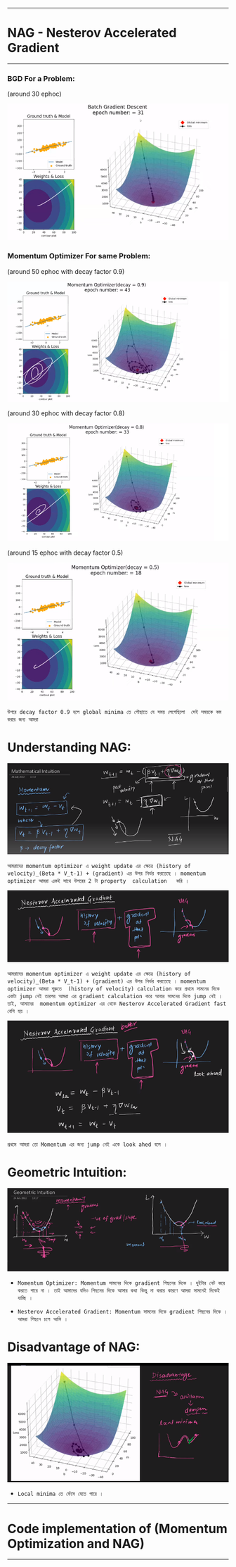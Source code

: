 

---

# NAG -  Nesterov Accelerated Gradient 

---

### BGD For a Problem:

(around 30 ephoc)

![Alt text](image-199.png)


### Momentum Optimizer For same Problem:

(around 50 ephoc with decay factor 0.9)

![Alt text](image-200.png)

(around 30 ephoc with decay factor 0.8)

![Alt text](image-201.png)

(around 15 ephoc with decay factor 0.5)

![Alt text](image-202.png)

`উপরে decay factor 0.9 হলে global minima তে পৌছাতে যে সময় লেগেছিলো  সেই সময়কে কম করার জন্য আমরা `

# Understanding NAG:

![Alt text](image-204.png)

`আমরাদের momentum optimizer এ weight update এর ক্ষেত্রে (history of velocity)_(Beta * V_t-1) + (gradient) এর উপর নির্ভর করতেছে । momentum optimizer আমরা একই সাথে উপরের 2 টা property  calculation   করি । `

![Alt text](image-203.png)

`আমরাদের momentum optimizer এ weight update এর ক্ষেত্রে (history of velocity)_(Beta * V_t-1) + (gradient) এর উপর নির্ভর করতেছে । momentum optimizer আমরা শুরুতে  (history of velocity) calculation করে প্রথমে সামনের দিকে একটা jump নেই তারপর আমরা এর gradient calculation করে আবার সামনের দিকে jump নেই । তাই, আমাদের  momentum optimizer এর থেকে Nesterov Accelerated Gradient fast বেশি হয় । `


![Alt text](image-205.png)

`প্রথমে আমরা তো Momentum এর জন্য jump নেই একে look ahed বলে ।  `

# Geometric Intuition:

![Alt text](image-206.png)

- `Momentum Optimizer: Momentum সামনের দিকে gradient পিছনের দিকে । দুইটার নেট করে করতে পারে না । তাই আমাদের যদিও পিছনের দিকে আসার কথা কিন্তু না করার কারণে আমরা সামনেই দিকেই যাচ্ছি । `

- `Nesterov Accelerated Gradient: Momentum সামনের দিকে gradient পিছনের দিকে । আমরা পিছনে চলে আসি । `


# Disadvantage of NAG:

![Alt text](image-207.png)

- `Local minima তে ফেঁসে যেতে পারে । `



---

# Code implementation of (Momentum Optimization and NAG)


---



